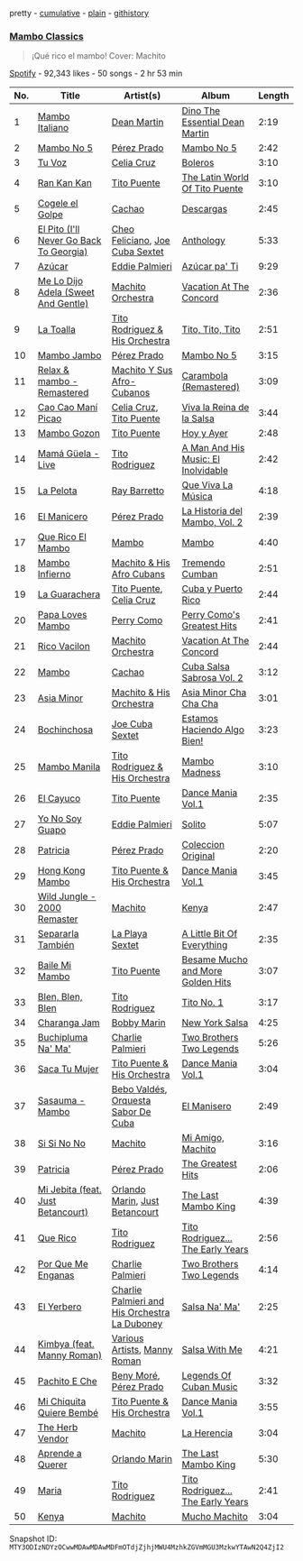 pretty - [cumulative](/playlists/cumulative/37i9dQZF1DWY3wGocULdzX.md) - [plain](/playlists/plain/37i9dQZF1DWY3wGocULdzX) - [githistory](https://github.githistory.xyz/mackorone/spotify-playlist-archive/blob/main/playlists/plain/37i9dQZF1DWY3wGocULdzX)

### [Mambo Classics](https://open.spotify.com/playlist/37i9dQZF1DWY3wGocULdzX)

> ¡Qué rico el mambo! Cover: Machito

[Spotify](https://open.spotify.com/user/spotify) - 92,343 likes - 50 songs - 2 hr 53 min

| No. | Title | Artist(s) | Album | Length |
|---|---|---|---|---|
| 1 | [Mambo Italiano](https://open.spotify.com/track/5G4JTc4HlIsg7CyiDwoPV2) | [Dean Martin](https://open.spotify.com/artist/49e4v89VmlDcFCMyDv9wQ9) | [Dino The Essential Dean Martin](https://open.spotify.com/album/6D5uTxoH304RXHiLISapHj) | 2:19 |
| 2 | [Mambo No 5](https://open.spotify.com/track/6fJnlY8rYqC37J2u2OeEMf) | [Pérez Prado](https://open.spotify.com/artist/1ZKhPkCXXgtiGgALn4OYtT) | [Mambo No 5](https://open.spotify.com/album/1uTfiWvskpE7pQ7on5qnWi) | 2:42 |
| 3 | [Tu Voz](https://open.spotify.com/track/1lQWRMxlvahpRLzrwSIXNH) | [Celia Cruz](https://open.spotify.com/artist/2weA6hhVqTIN2gSn9PUB9U) | [Boleros](https://open.spotify.com/album/7DSbg77hDxJs4dnvi1qVgj) | 3:10 |
| 4 | [Ran Kan Kan](https://open.spotify.com/track/3FCN9xduajof2MGIJbWdGe) | [Tito Puente](https://open.spotify.com/artist/6SPpCqM8gOzrtICAxN5NuX) | [The Latin World Of Tito Puente](https://open.spotify.com/album/4jDlifFGsIq4Am1bSbCXVH) | 3:10 |
| 5 | [Cogele el Golpe](https://open.spotify.com/track/0lunMiZlsZ7U854GvHMyVZ) | [Cachao](https://open.spotify.com/artist/1Qa5p9ajnRIvq7bfsdtzqQ) | [Descargas](https://open.spotify.com/album/4ghddg6ZQtBZEEoFODQs5W) | 2:45 |
| 6 | [El Pito \(I'll Never Go Back To Georgia\)](https://open.spotify.com/track/4urZ7xOhe9Ss1Yi2t9a9NY) | [Cheo Feliciano](https://open.spotify.com/artist/1Ypa8o8muvDcgOt1YYtcOC), [Joe Cuba Sextet](https://open.spotify.com/artist/7glnjTMVq4r8iNugFbuIqj) | [Anthology](https://open.spotify.com/album/3ukST4dz4n39IwgDiFTk8x) | 5:33 |
| 7 | [Azúcar](https://open.spotify.com/track/4j0CkYOhOdPyWjfpEL1sWM) | [Eddie Palmieri](https://open.spotify.com/artist/2VviFtXYreO6Zn9n8Ibk6C) | [Azúcar pa' Ti](https://open.spotify.com/album/7ABnsWLl8iiyVqkpR9ZRGT) | 9:29 |
| 8 | [Me Lo Dijo Adela \(Sweet And Gentle\)](https://open.spotify.com/track/52kWckaWi8zDRL3r2fQoPv) | [Machito Orchestra](https://open.spotify.com/artist/38FHSGePCxtSwgzzInXhVe) | [Vacation At The Concord](https://open.spotify.com/album/7thOtRH5Z0D9WVyWs8LhWJ) | 2:36 |
| 9 | [La Toalla](https://open.spotify.com/track/7H6Hu1KiXJGh2HnTIkJywv) | [Tito Rodriguez & His Orchestra](https://open.spotify.com/artist/67HW6PKDXtSXN6ANTEQemN) | [Tito, Tito, Tito](https://open.spotify.com/album/18vrXXXmrzZ5os8lqLYn2k) | 2:51 |
| 10 | [Mambo Jambo](https://open.spotify.com/track/5RZ0Y8ae2DuIBPRNjVGkch) | [Pérez Prado](https://open.spotify.com/artist/1ZKhPkCXXgtiGgALn4OYtT) | [Mambo No 5](https://open.spotify.com/album/1uTfiWvskpE7pQ7on5qnWi) | 3:15 |
| 11 | [Relax & mambo \- Remastered](https://open.spotify.com/track/2MF3bZLaQI65YjRp7H4A1D) | [Machito Y Sus Afro\-Cubanos](https://open.spotify.com/artist/4Xh7yiscGNnJXmwaZcaloB) | [Carambola \(Remastered\)](https://open.spotify.com/album/76O9p5w3ZRzxtbE7KtCUU6) | 3:09 |
| 12 | [Cao Cao Maní Picao](https://open.spotify.com/track/4jrV8b9VyVl0bGRDrlReSt) | [Celia Cruz](https://open.spotify.com/artist/2weA6hhVqTIN2gSn9PUB9U), [Tito Puente](https://open.spotify.com/artist/6SPpCqM8gOzrtICAxN5NuX) | [Viva la Reina de la Salsa](https://open.spotify.com/album/5sj5rxV32E8izCz99fNFLU) | 3:44 |
| 13 | [Mambo Gozon](https://open.spotify.com/track/0hk1gSyn3wKgdxqF6qaKUZ) | [Tito Puente](https://open.spotify.com/artist/6SPpCqM8gOzrtICAxN5NuX) | [Hoy y Ayer](https://open.spotify.com/album/1Gg0LMPxbrR8SCXtAMveyG) | 2:48 |
| 14 | [Mamá Güela \- Live](https://open.spotify.com/track/4peboQ0PfWsLbjYNYSPgmB) | [Tito Rodriguez](https://open.spotify.com/artist/10n4KkyM4UDt4pf9H4aDlS) | [A Man And His Music: El Inolvidable](https://open.spotify.com/album/7101EVthCwrld4QKetHmb6) | 2:42 |
| 15 | [La Pelota](https://open.spotify.com/track/4DkK1PenbmoVjSEFMurUFp) | [Ray Barretto](https://open.spotify.com/artist/2h4ndKS2vRWeFLpq8ARu0D) | [Que Viva La Música](https://open.spotify.com/album/567VtThAiuol6fSWSPPTNV) | 4:18 |
| 16 | [El Manicero](https://open.spotify.com/track/4A0iCzLqX0bmDuDq1YAT59) | [Pérez Prado](https://open.spotify.com/artist/1ZKhPkCXXgtiGgALn4OYtT) | [La Historia del Mambo, Vol\. 2](https://open.spotify.com/album/6fJdrjyuTWOeZboh03i01n) | 2:39 |
| 17 | [Que Rico El Mambo](https://open.spotify.com/track/4ucHP0s9uWaloTQ5HbVyiy) | [Mambo](https://open.spotify.com/artist/3QQyOPRmd24X1Q4ZbYCrQN) | [Mambo](https://open.spotify.com/album/5KAeqB0YySMuy7F7VXVjQo) | 4:40 |
| 18 | [Mambo Infierno](https://open.spotify.com/track/37IPOyonJjOLmOlns8RXhx) | [Machito & His Afro Cubans](https://open.spotify.com/artist/48uvJVs3amPDYGr4EZoRg9) | [Tremendo Cumban](https://open.spotify.com/album/14u4OthZTF7D0z40hy7OmK) | 2:51 |
| 19 | [La Guarachera](https://open.spotify.com/track/7kWdf24d03AheJu4KF4mo3) | [Tito Puente](https://open.spotify.com/artist/6SPpCqM8gOzrtICAxN5NuX), [Celia Cruz](https://open.spotify.com/artist/2weA6hhVqTIN2gSn9PUB9U) | [Cuba y Puerto Rico](https://open.spotify.com/album/1P7Ucst33FwWbnoCj0TlNw) | 2:44 |
| 20 | [Papa Loves Mambo](https://open.spotify.com/track/5A4gzphhD7SyZZhQeda8Vv) | [Perry Como](https://open.spotify.com/artist/5v8jlSmAQfrkTjAlpUfWtu) | [Perry Como's Greatest Hits](https://open.spotify.com/album/1Xn52rnZPmftC6oPyNOTfv) | 2:41 |
| 21 | [Rico Vacilon](https://open.spotify.com/track/22vnfqgJeAKZmVhhK6tXnk) | [Machito Orchestra](https://open.spotify.com/artist/38FHSGePCxtSwgzzInXhVe) | [Vacation At The Concord](https://open.spotify.com/album/7thOtRH5Z0D9WVyWs8LhWJ) | 2:44 |
| 22 | [Mambo](https://open.spotify.com/track/5EHfeFLbEWeYeNDzTyFby2) | [Cachao](https://open.spotify.com/artist/1Qa5p9ajnRIvq7bfsdtzqQ) | [Cuba Salsa Sabrosa Vol\. 2](https://open.spotify.com/album/4TRIu8j6ea1pfnPMzbrHjT) | 3:12 |
| 23 | [Asia Minor](https://open.spotify.com/track/1ZU7un2BX6J98BibBv8cmO) | [Machito & His Orchestra](https://open.spotify.com/artist/14IhDLK3FnairSloyYjw9h) | [Asia Minor Cha Cha Cha](https://open.spotify.com/album/0OelWTAicp39Y93KJBWJA2) | 3:01 |
| 24 | [Bochinchosa](https://open.spotify.com/track/7L4eODuSL77fkoVioQD0Mo) | [Joe Cuba Sextet](https://open.spotify.com/artist/7glnjTMVq4r8iNugFbuIqj) | [Estamos Haciendo Algo Bien!](https://open.spotify.com/album/6qbLn5WNxrKGzzYQENyUmX) | 3:23 |
| 25 | [Mambo Manila](https://open.spotify.com/track/0gyejcE44IsekC8hL6aylF) | [Tito Rodriguez & His Orchestra](https://open.spotify.com/artist/67HW6PKDXtSXN6ANTEQemN) | [Mambo Madness](https://open.spotify.com/album/37adSaGjRerybXzNjcry13) | 3:10 |
| 26 | [El Cayuco](https://open.spotify.com/track/3j05qtcQlRIVF0a2DOoO68) | [Tito Puente](https://open.spotify.com/artist/6SPpCqM8gOzrtICAxN5NuX) | [Dance Mania Vol.1](https://open.spotify.com/album/1XjabdmwipT62cLSZV45SU) | 2:35 |
| 27 | [Yo No Soy Guapo](https://open.spotify.com/track/5xg8xey3cg0LvsY72ssgeI) | [Eddie Palmieri](https://open.spotify.com/artist/2VviFtXYreO6Zn9n8Ibk6C) | [Solito](https://open.spotify.com/album/6AY69nRRUOsqIoQauepZM2) | 5:07 |
| 28 | [Patricia](https://open.spotify.com/track/2bwhOdCOLgQ8v6xStAqnju) | [Pérez Prado](https://open.spotify.com/artist/1ZKhPkCXXgtiGgALn4OYtT) | [Coleccion Original](https://open.spotify.com/album/1hu7GjmtnChBUBDLZjb2Mb) | 2:20 |
| 29 | [Hong Kong Mambo](https://open.spotify.com/track/1QLC5yG0vyDMXsShhpsGsX) | [Tito Puente & His Orchestra](https://open.spotify.com/artist/1zN5Et4jcH3XQ0b60IGmp1) | [Dance Mania Vol.1](https://open.spotify.com/album/1XjabdmwipT62cLSZV45SU) | 3:45 |
| 30 | [Wild Jungle \- 2000 Remaster](https://open.spotify.com/track/0uoOBKdEsBzqKjondmUTli) | [Machito](https://open.spotify.com/artist/3mdrgtEX1xhiauu3Pn06LL) | [Kenya](https://open.spotify.com/album/1BHUIrORQwywRkl5cjapQz) | 2:47 |
| 31 | [Separarla También](https://open.spotify.com/track/2uUimJq18JcrZjgkuvLuMa) | [La Playa Sextet](https://open.spotify.com/artist/2sOjbVJo60mStZl19NDcUn) | [A Little Bit Of Everything](https://open.spotify.com/album/49CPTtkajDw9XAcUafNgrY) | 2:35 |
| 32 | [Baile Mi Mambo](https://open.spotify.com/track/4hj0qM3g6ioPpDdBqBxVGK) | [Tito Puente](https://open.spotify.com/artist/6SPpCqM8gOzrtICAxN5NuX) | [Besame Mucho and More Golden Hits](https://open.spotify.com/album/55iu99b3CQUneNy1hTeRig) | 3:07 |
| 33 | [Blen, Blen, Blen](https://open.spotify.com/track/0koL9KgFF8DiuNExstwl4X) | [Tito Rodriguez](https://open.spotify.com/artist/10n4KkyM4UDt4pf9H4aDlS) | [Tito No\. 1](https://open.spotify.com/album/7CRlAAlopAiJb5jimIkCGn) | 3:17 |
| 34 | [Charanga Jam](https://open.spotify.com/track/3iHMDoxbOqkoA9uUJR2yes) | [Bobby Marin](https://open.spotify.com/artist/1M6SRxoB7bSY1M8WbwIeF3) | [New York Salsa](https://open.spotify.com/album/1v4ffpwV9H6YkuZ2jVF9wu) | 4:25 |
| 35 | [Buchipluma Na' Ma'](https://open.spotify.com/track/66eyTpvxV8aMlyR1gN6XHt) | [Charlie Palmieri](https://open.spotify.com/artist/1qNctKAgK8LDV3agmP8ukS) | [Two Brothers Two Legends](https://open.spotify.com/album/4znxzsJdCVRIdANotJMDwh) | 5:26 |
| 36 | [Saca Tu Mujer](https://open.spotify.com/track/6E2a4v0Sj2I5vAuaJb2UMO) | [Tito Puente & His Orchestra](https://open.spotify.com/artist/1zN5Et4jcH3XQ0b60IGmp1) | [Dance Mania Vol.1](https://open.spotify.com/album/1XjabdmwipT62cLSZV45SU) | 3:04 |
| 37 | [Sasauma \- Mambo](https://open.spotify.com/track/0gxKSoP8PGv1Xwis1J2EWO) | [Bebo Valdés](https://open.spotify.com/artist/3qeECzqe5c7ssusMaDdwbj), [Orquesta Sabor De Cuba](https://open.spotify.com/artist/59ZNpioUB3Erkn4cZy1eGO) | [El Manisero](https://open.spotify.com/album/35GjYQu1NvqoJz1uXbtddK) | 2:49 |
| 38 | [Si Si No No](https://open.spotify.com/track/0u7PjYa0zIkQSor0a3gFgJ) | [Machito](https://open.spotify.com/artist/3mdrgtEX1xhiauu3Pn06LL) | [Mi Amigo, Machito](https://open.spotify.com/album/2lKq4rYdg8Byf3O7EkiZap) | 3:16 |
| 39 | [Patricia](https://open.spotify.com/track/4wO8kx1gRvcTP10kqpo6VH) | [Pérez Prado](https://open.spotify.com/artist/1ZKhPkCXXgtiGgALn4OYtT) | [The Greatest Hits](https://open.spotify.com/album/0vGItNEPaOCI3mOB7he2Ux) | 2:06 |
| 40 | [Mi Jebita \(feat\. Just Betancourt\)](https://open.spotify.com/track/3Qt23kKNKJot7OaC2ywCFx) | [Orlando Marin](https://open.spotify.com/artist/1uH7tVnnXDsQWjtJOZH5ID), [Just Betancourt](https://open.spotify.com/artist/1qnB8QE8FRjCjrGgVehIwp) | [The Last Mambo King](https://open.spotify.com/album/3NqOdIbHCHnw1wbfYBWv9j) | 4:39 |
| 41 | [Que Rico](https://open.spotify.com/track/0h4r17dBbbT9TV5YZxQO0Z) | [Tito Rodriguez](https://open.spotify.com/artist/10n4KkyM4UDt4pf9H4aDlS) | [Tito Rodriguez..\. The Early Years](https://open.spotify.com/album/4k1RqHzMQgsODHYkMJHAMY) | 2:56 |
| 42 | [Por Que Me Enganas](https://open.spotify.com/track/6a5wswScOVS0b7Zns14jQ5) | [Charlie Palmieri](https://open.spotify.com/artist/1qNctKAgK8LDV3agmP8ukS) | [Two Brothers Two Legends](https://open.spotify.com/album/4znxzsJdCVRIdANotJMDwh) | 4:14 |
| 43 | [El Yerbero](https://open.spotify.com/track/0Ix8RTtzO4v6lC8mlpXkVq) | [Charlie Palmieri and His Orchestra La Duboney](https://open.spotify.com/artist/1jqzqfKGgaSN517pbyIdRh) | [Salsa Na' Ma'](https://open.spotify.com/album/1ETJ89KjLOTBrBrAG2Dv8W) | 2:25 |
| 44 | [Kimbya \(feat\. Manny Roman\)](https://open.spotify.com/track/5F9gVtm6rD5uGlkPgfXzRt) | [Various Artists](https://open.spotify.com/artist/0LyfQWJT6nXafLPZqxe9Of), [Manny Roman](https://open.spotify.com/artist/1ovL4YOHbcfY0OFDC5b8ap) | [Salsa With Me](https://open.spotify.com/album/3kTrNkkPo0Vi3X5RSI6ygQ) | 4:21 |
| 45 | [Pachito E Che](https://open.spotify.com/track/5ZYO9ETsTxLMXfhzSmUTfA) | [Beny Moré](https://open.spotify.com/artist/1Sp47peMTI9na8FTY4yHJw), [Pérez Prado](https://open.spotify.com/artist/1ZKhPkCXXgtiGgALn4OYtT) | [Legends Of Cuban Music](https://open.spotify.com/album/6tviOtL10UFy6Or8rpjlfR) | 3:32 |
| 46 | [Mi Chiquita Quiere Bembé](https://open.spotify.com/track/5GbOYy9AZHOjeZCd3gAa2D) | [Tito Puente & His Orchestra](https://open.spotify.com/artist/1zN5Et4jcH3XQ0b60IGmp1) | [Dance Mania Vol.1](https://open.spotify.com/album/1XjabdmwipT62cLSZV45SU) | 3:55 |
| 47 | [The Herb Vendor](https://open.spotify.com/track/3ZIClXUDVFwnvUssqD3OKU) | [Machito](https://open.spotify.com/artist/3mdrgtEX1xhiauu3Pn06LL) | [La Herencia](https://open.spotify.com/album/3GOBlGfrkA9AmjdsBcRX3G) | 3:04 |
| 48 | [Aprende a Querer](https://open.spotify.com/track/0E9Vx2zk4gNdteduH9tNE7) | [Orlando Marin](https://open.spotify.com/artist/1uH7tVnnXDsQWjtJOZH5ID) | [The Last Mambo King](https://open.spotify.com/album/3NqOdIbHCHnw1wbfYBWv9j) | 5:30 |
| 49 | [Maria](https://open.spotify.com/track/1vywnMmHHTm8D4zpqq4TdP) | [Tito Rodriguez](https://open.spotify.com/artist/10n4KkyM4UDt4pf9H4aDlS) | [Tito Rodriguez..\. The Early Years](https://open.spotify.com/album/4k1RqHzMQgsODHYkMJHAMY) | 2:41 |
| 50 | [Kenya](https://open.spotify.com/track/48MxmM42utTBnvedomKp3C) | [Machito](https://open.spotify.com/artist/3mdrgtEX1xhiauu3Pn06LL) | [Mucho Machito](https://open.spotify.com/album/4L0HpmMErcZZ5pLj8oewPZ) | 3:04 |

Snapshot ID: `MTY3ODIzNDYzOCwwMDAwMDAwMDFmOTdjZjhjMWU4MzhkZGVmMGU3MzkwYTAwN2Q4ZjI2`

